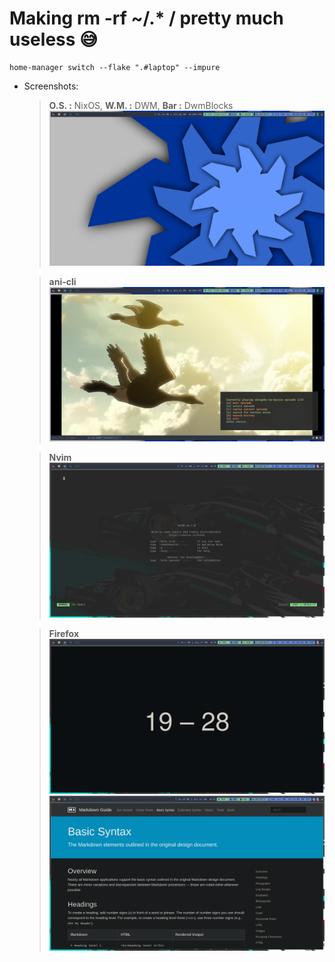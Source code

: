 # Making rm -rf ~/.* / pretty much useless 😅

```
home-manager switch --flake ".#laptop" --impure
```
- Screenshots:

    > **O.S. :** NixOS,
    > **W.M. :** DWM,
    > **Bar  :** DwmBlocks ![Screenshot](./screenshots/screenshot-1.png)

    > **ani-cli**
    > ![Screenshot](./screenshots/screenshot-2.png)

    > **Nvim**
    > ![Screenshot](./screenshots/screenshot-3.png)

    > **Firefox**
    > ![Screenshot](./screenshots/screenshot-4.png)
    > ![Screenshot](./screenshots/screenshot-5.png)


